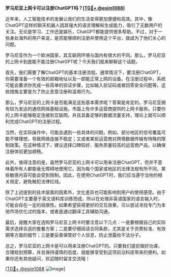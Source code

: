 **罗马尼亚上网卡可以注册ChatGPT吗？[[TG💪+ @esim1088](https://t.me/s/esim1088)]**

近年来，人工智能技术的发展让我们的生活变得更加便捷和高效。其中，像ChatGPT这样的聊天机器人因其强大的语言理解和生成能力，吸引了无数用户的关注。无论是学习、工作还是娱乐，ChatGPT都能提供很多帮助。不过，对于一些身处海外的用户来说，是否能够顺利注册并使用这个平台，就成为了他们关心的问题。

罗马尼亚作为一个欧洲国家，其互联网环境与国内有很大的不同。那么，罗马尼亚的上网卡到底能不能注册ChatGPT呢？今天我们就来聊聊这个话题。

首先，我们需要了解ChatGPT的基本注册流程。通常情况下，要注册ChatGPT，你需要准备一个有效的邮箱地址以及一部能正常上网的设备。在注册过程中，系统可能会要求你完成一些简单的验证步骤，比如输入验证码或者回答安全问题等。这些措施主要是为了防止恶意注册和滥用行为。

那么，罗马尼亚的上网卡是否能满足这些基本需求呢？答案是肯定的。罗马尼亚拥有较为发达的通信网络基础设施，市面上有许多运营商提供的上网卡服务。只要你的上网卡能够稳定连接到互联网，并且具备足够的数据流量支持，理论上就可以顺利完成ChatGPT的注册过程。

当然，在实际操作中，可能会遇到一些具体的问题。例如，部分地区的信号覆盖可能不够理想，导致网络连接不稳定；又或者某些运营商对跨境数据传输有特殊的限制政策。在这种情况下，建议选择口碑较好、服务质量较高的运营商产品，以确保注册体验更加顺畅。

此外，值得注意的是，虽然罗马尼亚的上网卡可以用来注册ChatGPT，但并不意味着所有人都能毫无障碍地使用它。因为每个国家或地区的法律法规有所不同，某些敏感内容可能会受到限制。因此，在使用ChatGPT时，我们应当遵守当地的相关规定，避免触犯法律红线。

除了上述提到的技术层面的因素外，文化差异也可能影响到用户的使用感受。由于ChatGPT主要基于英文语料库训练而成，所以在处理非英语国家的语言输入时，可能会存在一定的局限性。如果希望获得更好的交互效果，可以尝试寻找专门为本地市场优化过的版本，或者是通过翻译工具辅助沟通。

最后，提醒大家在选购罗马尼亚上网卡时要注意以下几点：一是要根据自己的实际需求选择合适的套餐方案；二是要仔细阅读合同条款，尤其是关于资费标准、有效期等方面的细节；三是要妥善保管好个人信息，防止泄露给不法分子。

总之，罗马尼亚的上网卡是可以用来注册ChatGPT的。只要我们提前做好功课，合理规划预算，并且保持谨慎的态度，就能够享受到这项前沿科技带来的便利。如果你还有其他疑问，欢迎随时留言交流哦！

[[TG💪+ @esim1088](https://t.me/s/esim1088) ![Image](https://i.postimg.cc/4NQfJmqS/Snipaste-2025-05-13-00-14-12.png)]